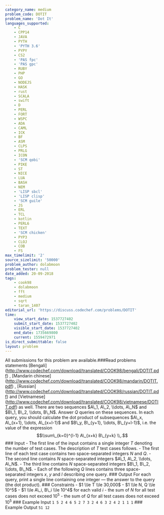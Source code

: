 ```yaml
---
category_name: medium
problem_code: DOTIT
problem_name: 'Dot It'
languages_supported:
    - C
    - CPP14
    - JAVA
    - PYTH
    - 'PYTH 3.6'
    - PYPY
    - CS2
    - 'PAS fpc'
    - 'PAS gpc'
    - RUBY
    - PHP
    - GO
    - NODEJS
    - HASK
    - rust
    - SCALA
    - swift
    - D
    - PERL
    - FORT
    - WSPC
    - ADA
    - CAML
    - ICK
    - BF
    - ASM
    - CLPS
    - PRLG
    - ICON
    - 'SCM qobi'
    - PIKE
    - ST
    - NICE
    - LUA
    - BASH
    - NEM
    - 'LISP sbcl'
    - 'LISP clisp'
    - 'SCM guile'
    - JS
    - ERL
    - TCL
    - kotlin
    - PERL6
    - TEXT
    - 'SCM chicken'
    - PYP3
    - CLOJ
    - COB
    - FS
max_timelimit: '2'
source_sizelimit: '50000'
problem_author: dolabmoon
problem_tester: null
date_added: 20-09-2018
tags:
    - cook98
    - dolabmoon
    - fft
    - medium
    - sqrt
    - taran_1407
editorial_url: 'https://discuss.codechef.com/problems/DOTIT'
time:
    view_start_date: 1537727402
    submit_start_date: 1537727402
    visible_start_date: 1537727402
    end_date: 1735669800
    current: 1559472971
is_direct_submittable: false
layout: problem
---
```

All submissions for this problem are available.\###Read problems statements \[Bengali\](http://www.codechef.com/download/translated/COOK98/bengali/DOTIT.pdf) , \[Mandarin chinese\](http://www.codechef.com/download/translated/COOK98/mandarin/DOTIT.pdf) , \[Russian\](http://www.codechef.com/download/translated/COOK98/russian/DOTIT.pdf) and \[Vietnamese\](http://www.codechef.com/download/translated/COOK98/vietnamese/DOTIT.pdf) as well. There are two sequences $A\_1, A\_2, \\dots, A\_N$ and $B\_1, B\_2, \\dots, B\_N$. Answer $Q$ queries on these sequences. In each query, you should calculate the dot product of subsequences $A\_x, A\_{x+1}, \\dots, A\_{x+l-1}$ and $B\_y, B\_{y+1}, \\dots, B\_{y+l-1}$, i.e. the value of the expression $$\\sum\_{k=0}^{l-1} A\_{x+k} B\_{y+k} \\,.$$ ### Input - The first line of the input contains a single integer $T$ denoting the number of test cases. The description of $T$ test cases follows. - The first line of each test case contains two space-separated integers $N$ and $Q$. - The second line contains $N$ space-separated integers $A\_1, A\_2, \\dots, A\_N$. - The third line contains $N$ space-separated integers $B\_1, B\_2, \\dots, B\_N$. - Each of the following $Q$ lines contains three space-separated integers $x$, $y$ and $l$ describing one query. ### Output For each query, print a single line containing one integer — the answer to the query (the dot product). ### Constraints - $1 \\le T \\le 30,000$ - $1 \\le N, Q \\le 10^5$ - $1 \\le A\_i, B\_i \\le 10^4$ for each valid $i$ - the sum of $N$ for all test cases does not exceed $10^5$ - the sum of $Q$ for all test cases does not exceed $10^5$ ### Example Input ``` 1 5 2 4 6 5 2 7 3 2 4 6 3 2 4 2 1 1 1 ``` ### Example Output ``` 51 12 ```
